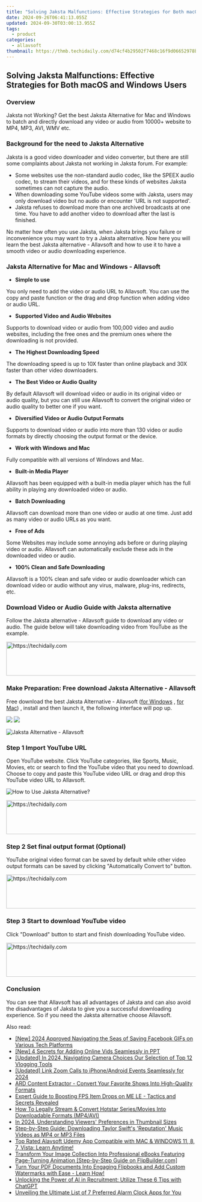 ```yaml
---
title: "Solving Jaksta Malfunctions: Effective Strategies for Both macOS and Windows Users"
date: 2024-09-26T06:41:13.055Z
updated: 2024-09-30T03:00:13.955Z
tags:
  - product
categories:
  - allavsoft
thumbnail: https://thmb.techidaily.com/d74cf4b29502f7468c16f9d06652978b0acc41463aa1502d9a044d265c2e75a4.jpg
---
```


## Solving Jaksta Malfunctions: Effective Strategies for Both macOS and Windows Users

### Overview

Jaksta not Working? Get the best Jaksta Alternative for Mac and Windows to batch and directly download any video or audio from 10000+ website to MP4, MP3, AVI, WMV etc.

### Background for the need to Jaksta Alternative

Jaksta is a good video downloader and video converter, but there are still some complaints about Jaksta not working in Jaksta forum. For example:

* Some websites use the non-standard audio codec, like the SPEEX audio codec, to stream their videos, and for these kinds of websites Jaksta sometimes can not capture the audio.
* When downloading some YouTube videos some with Jaksta, users may only download video but no audio or encounter 'URL is not supported'.
* Jaksta refuses to download more than one archived broadcasts at one time. You have to add another video to download after the last is finished.

No matter how often you use Jaksta, when Jaksta brings you failure or inconvenience you may want to try a Jaksta alternative. Now here you will learn the best Jaksta alternative - Allavsoft and how to use it to have a smooth video or audio downloading experience.

### Jaksta Alternative for Mac and Windows - Allavsoft

* **Simple to use**

You only need to add the video or audio URL to Allavsoft. You can use the copy and paste function or the drag and drop function when adding video or audio URL.

* **Supported Video and Audio Websites**

Supports to download video or audio from 100,000 video and audio websites, including the free ones and the premium ones where the downloading is not provided.

* **The Highest Downloading Speed**

The downloading speed is up to 10X faster than online playback and 30X faster than other video downloaders.

* **The Best Video or Audio Quality**

By default Allavsoft will download video or audio in its original video or audio quality, but you can still use Allavsoft to convert the original video or audio quality to better one if you want.

* **Diversified Video or Audio Output Formats**

Supports to download video or audio into more than 130 video or audio formats by directly choosing the output format or the device.

* **Work with Windows and Mac**

Fully compatible with all versions of Windows and Mac.

* **Built-in Media Player**

Allavsoft has been equipped with a built-in media player which has the full ability in playing any downloaded video or audio.

* **Batch Downloading**

Allavsoft can download more than one video or audio at one time. Just add as many video or audio URLs as you want.

* **Free of Ads**

Some Websites may include some annoying ads before or during playing video or audio. Allavsoft can automatically exclude these ads in the downloaded video or audio.

* **100% Clean and Safe Downloading**

Allavsoft is a 100% clean and safe video or audio downloader which can download video or audio without any virus, malware, plug-ins, redirects, etc.

### Download Video or Audio Guide with Jaksta alternative

Follow the Jaksta alternative - Allavsoft guide to download any video or audio. The guide below will take downloading video from YouTube as the example.

<!-- affiliate ads begin -->
<a href="https://appsumo.8odi.net/c/5597632/2151864/7443" target="_top" id="2151864">
  <img src="//a.impactradius-go.com/display-ad/7443-2151864" border="0" alt="https://techidaily.com" width="600" height="90"/>
</a>
<img height="0" width="0" src="https://appsumo.8odi.net/i/5597632/2151864/7443" style="position:absolute;visibility:hidden;" border="0" />
<!-- affiliate ads end -->

### Make Preparation: Free download Jaksta Alternative - Allavsoft

Free download the best Jaksta Alternative - Allavsoft ([for Windows](https://tools.techidaily.com/allavsoft/products/) , [for Mac](https://tools.techidaily.com/allavsoft/products/)) , install and then launch it, the following interface will pop up.

[![](https://www.allavsoft.com/how-to/../images/how-to/free-download-win.jpg)](https://tools.techidaily.com/allavsoft/products/) [![](https://www.allavsoft.com/how-to/../images/how-to/free-download-mac.jpg)](https://tools.techidaily.com/allavsoft/products/)

![Jaksta Alternative - Allavsoft](https://www.allavsoft.com/how-to/../images/allavsoft/screen-shot-600.jpg)

### Step 1 Import YouTube URL

Open YouTube website. Click YouTube categories, like Sports, Music, Movies, etc or search to find the YouTube video that you need to download. Choose to copy and paste this YouTube video URL or drag and drop this YouTube video URL to Allavsoft.

![How to Use Jaksta Alternative?](https://www.allavsoft.com/how-to/../images/how-to/download-rtmp-video/download-rtmp-video.jpg)

<!-- affiliate ads begin -->
<a href="https://aligracehair.sjv.io/c/5597632/1948909/19272" target="_top" id="1948909">
  <img src="//a.impactradius-go.com/display-ad/19272-1948909" border="0" alt="https://techidaily.com" width="728" height="90"/>
</a>
<img height="0" width="0" src="https://aligracehair.sjv.io/i/5597632/1948909/19272" style="position:absolute;visibility:hidden;" border="0" />
<!-- affiliate ads end -->

### Step 2 Set final output format (Optional)

YouTube original video format can be saved by default while other video output formats can be saved by clicking "Automatically Convert to" button.

<!-- affiliate ads begin -->
<a href="https://aligracehair.sjv.io/c/5597632/2036501/19272" target="_top" id="2036501">
  <img src="//a.impactradius-go.com/display-ad/19272-2036501" border="0" alt="https://techidaily.com" width="728" height="90"/>
</a>
<img height="0" width="0" src="https://aligracehair.sjv.io/i/5597632/2036501/19272" style="position:absolute;visibility:hidden;" border="0" />
<!-- affiliate ads end -->

### Step 3 Start to download YouTube video

Click "Download" button to start and finish downloading YouTube video.

<!-- affiliate ads begin -->
<a href="https://appsumo.8odi.net/c/5597632/2151893/7443" target="_top" id="2151893">
  <img src="//a.impactradius-go.com/display-ad/7443-2151893" border="0" alt="https://techidaily.com" width="728" height="90"/>
</a>
<img height="0" width="0" src="https://appsumo.8odi.net/i/5597632/2151893/7443" style="position:absolute;visibility:hidden;" border="0" />
<!-- affiliate ads end -->

### Conclusion

You can see that Allavsoft has all advantages of Jaksta and can also avoid the disadvantages of Jaksta to give you a successful downloading experience. So if you need the Jaksta alternative choose Allavsoft.

<ins class="adsbygoogle"
     style="display:block"
     data-ad-format="autorelaxed"
     data-ad-client="ca-pub-7571918770474297"
     data-ad-slot="1223367746"></ins>

<ins class="adsbygoogle"
     style="display:block"
     data-ad-client="ca-pub-7571918770474297"
     data-ad-slot="8358498916"
     data-ad-format="auto"
     data-full-width-responsive="true"></ins>

<span class="atpl-alsoreadstyle">Also read:</span>
<div><ul>
<li><a href="https://facebook-video-files.techidaily.com/new-2024-approved-navigating-the-seas-of-saving-facebook-gifs-on-various-tech-platforms/"><u>[New] 2024 Approved Navigating the Seas of Saving Facebook GIFs on Various Tech Platforms</u></a></li>
<li><a href="https://youtube-web.techidaily.com/-secrets-for-adding-online-vids-seamlessly-in-ppt/"><u>[New] 4 Secrets for Adding Online Vids Seamlessly in PPT</u></a></li>
<li><a href="https://youtube-lab.techidaily.com/ed-in-2024-navigating-camera-choices-our-selection-of-top-12-vlogging-tools/"><u>[Updated] In 2024, Navigating Camera Choices Our Selection of Top 12 Vlogging Tools</u></a></li>
<li><a href="https://screen-sharing-recording.techidaily.com/updated-link-zoom-calls-to-iphoneandroid-events-seamlessly-for-2024/"><u>[Updated] Link Zoom Calls to iPhone/Android Events Seamlessly for 2024</u></a></li>
<li><a href="https://win-unique.techidaily.com/ard-content-extractor-convert-your-favorite-shows-into-high-quality-formats/"><u>ARD Content Extractor - Convert Your Favorite Shows Into High-Quality Formats</u></a></li>
<li><a href="https://win-blog.techidaily.com/expert-guide-to-boosting-fps-item-drops-on-me-le-tactics-and-secrets-revealed/"><u>Expert Guide to Boosting FPS Item Drops on ME LE - Tactics and Secrets Revealed</u></a></li>
<li><a href="https://win-unique.techidaily.com/how-to-legally-stream-and-convert-hotstar-seriesmovies-into-downloadable-formats-mp4avi/"><u>How To Legally Stream & Convert Hotstar Series/Movies Into Downloadable Formats (MP4/AVI)</u></a></li>
<li><a href="https://youtube-sure.techidaily.com/24-understanding-viewers-preferences-in-thumbnail-sizes/"><u>In 2024, Understanding Viewers' Preferences in Thumbnail Sizes</u></a></li>
<li><a href="https://win-unique.techidaily.com/step-by-step-guide-downloading-taylor-swifts-reputation-music-videos-as-mp4-or-mp3-files/"><u>Step-by-Step Guide: Downloading Taylor Swift's 'Reputation' Music Videos as MP4 or MP3 Files</u></a></li>
<li><a href="https://win-unique.techidaily.com/top-rated-alavsoft-udemy-app-compatible-with-mac-and-windows-11-8-7-vista-learn-anytime/"><u>Top Rated Alavsoft Udemy App Compatible with MAC & WINDOWS 11, 8, 7, Vista: Learn Anytime!</u></a></li>
<li><a href="https://win-unique.techidaily.com/transform-your-image-collection-into-professional-ebooks-featuring-page-turning-animation-step-by-step-guide-on-flipbuildercom/"><u>Transform Your Image Collection Into Professional eBooks Featuring Page-Turning Animation [Step-by-Step Guide on FlipBuilder.com]</u></a></li>
<li><a href="https://win-unique.techidaily.com/turn-your-pdf-documents-into-engaging-flipbooks-and-add-custom-watermarks-with-ease-learn-how/"><u>Turn Your PDF Documents Into Engaging Flipbooks and Add Custom Watermarks with Ease - Learn How!</u></a></li>
<li><a href="https://tech-hub.techidaily.com/unlocking-the-power-of-ai-in-recruitment-utilize-these-6-tips-with-chatgpt/"><u>Unlocking the Power of AI in Recruitment: Utilize These 6 Tips with ChatGPT</u></a></li>
<li><a href="https://techtrends.techidaily.com/unveiling-the-ultimate-list-of-7-preferred-alarm-clock-apps-for-you/"><u>Unveiling the Ultimate List of 7 Preferred Alarm Clock Apps for You</u></a></li>
</ul></div>

